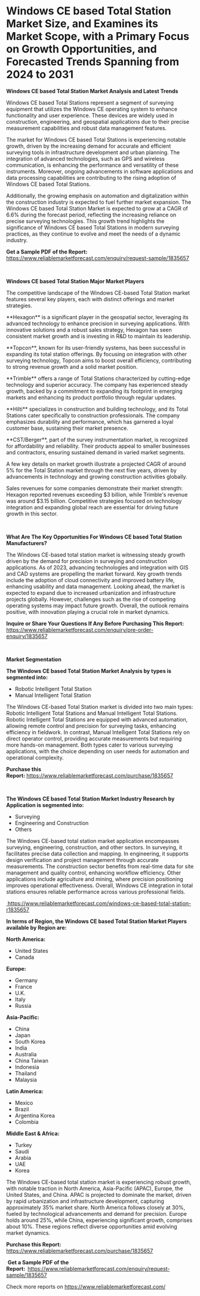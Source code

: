 <p><h1>Windows CE based Total Station Market Size, and Examines its Market Scope, with a Primary Focus on Growth Opportunities, and Forecasted Trends Spanning from 2024 to 2031</h1></p><p><strong>Windows CE based Total Station Market Analysis and Latest Trends</strong></p>
<p><p>Windows CE based Total Stations represent a segment of surveying equipment that utilizes the Windows CE operating system to enhance functionality and user experience. These devices are widely used in construction, engineering, and geospatial applications due to their precise measurement capabilities and robust data management features. </p><p>The market for Windows CE based Total Stations is experiencing notable growth, driven by the increasing demand for accurate and efficient surveying tools in infrastructure development and urban planning. The integration of advanced technologies, such as GPS and wireless communication, is enhancing the performance and versatility of these instruments. Moreover, ongoing advancements in software applications and data processing capabilities are contributing to the rising adoption of Windows CE based Total Stations.</p><p>Additionally, the growing emphasis on automation and digitalization within the construction industry is expected to fuel further market expansion. The Windows CE based Total Station Market is expected to grow at a CAGR of 6.6% during the forecast period, reflecting the increasing reliance on precise surveying technologies. This growth trend highlights the significance of Windows CE based Total Stations in modern surveying practices, as they continue to evolve and meet the needs of a dynamic industry.</p></p>
<p><strong>Get a Sample PDF of the Report:&nbsp;</strong> <a href="https://www.reliablemarketforecast.com/enquiry/request-sample/1835657?utm_campaign=1833&utm_medium=2&utm_source=Github&utm_content=ia&utm_term=31122024&utm_id=windows-ce-based-total-station">https://www.reliablemarketforecast.com/enquiry/request-sample/1835657</a></p>
<p>&nbsp;</p>
<p><strong>Windows CE based Total Station Major Market Players</strong></p>
<p><p>The competitive landscape of the Windows CE-based Total Station market features several key players, each with distinct offerings and market strategies. </p><p>**Hexagon** is a significant player in the geospatial sector, leveraging its advanced technology to enhance precision in surveying applications. With innovative solutions and a robust sales strategy, Hexagon has seen consistent market growth and is investing in R&D to maintain its leadership.</p><p>**Topcon**, known for its user-friendly systems, has been successful in expanding its total station offerings. By focusing on integration with other surveying technology, Topcon aims to boost overall efficiency, contributing to strong revenue growth and a solid market position.</p><p>**Trimble** offers a range of Total Stations characterized by cutting-edge technology and superior accuracy. The company has experienced steady growth, backed by a commitment to expanding its footprint in emerging markets and enhancing its product portfolio through regular updates.</p><p>**Hilti** specializes in construction and building technology, and its Total Stations cater specifically to construction professionals. The company emphasizes durability and performance, which has garnered a loyal customer base, sustaining their market presence.</p><p>**CST/Berger**, part of the survey instrumentation market, is recognized for affordability and reliability. Their products appeal to smaller businesses and contractors, ensuring sustained demand in varied market segments.</p><p>A few key details on market growth illustrate a projected CAGR of around 5% for the Total Station market through the next five years, driven by advancements in technology and growing construction activities globally. </p><p>Sales revenues for some companies demonstrate their market strength: Hexagon reported revenues exceeding $3 billion, while Trimble's revenue was around $3.15 billion. Competitive strategies focused on technology integration and expanding global reach are essential for driving future growth in this sector.</p></p>
<p>&nbsp;</p>
<p><strong>What Are The Key Opportunities For Windows CE based Total Station Manufacturers?</strong></p>
<p><p>The Windows CE-based total station market is witnessing steady growth driven by the demand for precision in surveying and construction applications. As of 2023, advancing technologies and integration with GIS and CAD systems are propelling the market forward. Key growth trends include the adoption of cloud connectivity and improved battery life, enhancing usability and data management. Looking ahead, the market is expected to expand due to increased urbanization and infrastructure projects globally. However, challenges such as the rise of competing operating systems may impact future growth. Overall, the outlook remains positive, with innovation playing a crucial role in market dynamics.</p></p>
<p><strong>Inquire or Share Your Questions If Any Before Purchasing This Report:</strong> <a href="https://www.reliablemarketforecast.com/enquiry/pre-order-enquiry/1835657?utm_campaign=1833&utm_medium=2&utm_source=Github&utm_content=ia&utm_term=31122024&utm_id=windows-ce-based-total-station">https://www.reliablemarketforecast.com/enquiry/pre-order-enquiry/1835657</a></p>
<p>&nbsp;</p>
<p><strong>Market Segmentation</strong></p>
<p><strong>The Windows CE based Total Station Market Analysis by types is segmented into:</strong></p>
<p><ul><li>Robotic Intelligent Total Station</li><li>Manual Intelligent Total Station</li></ul></p>
<p><p>The Windows CE-based Total Station market is divided into two main types: Robotic Intelligent Total Stations and Manual Intelligent Total Stations. Robotic Intelligent Total Stations are equipped with advanced automation, allowing remote control and precision for surveying tasks, enhancing efficiency in fieldwork. In contrast, Manual Intelligent Total Stations rely on direct operator control, providing accurate measurements but requiring more hands-on management. Both types cater to various surveying applications, with the choice depending on user needs for automation and operational complexity.</p></p>
<p><strong>Purchase this Report:&nbsp;</strong><a href="https://www.reliablemarketforecast.com/purchase/1835657?utm_campaign=1833&utm_medium=2&utm_source=Github&utm_content=ia&utm_term=31122024&utm_id=windows-ce-based-total-station">https://www.reliablemarketforecast.com/purchase/1835657</a></p>
<p>&nbsp;</p>
<p><strong>The Windows CE based Total Station Market Industry Research by Application is segmented into:</strong></p>
<p><ul><li>Surveying</li><li>Engineering and Construction</li><li>Others</li></ul></p>
<p><p>The Windows CE-based total station market application encompasses surveying, engineering, construction, and other sectors. In surveying, it facilitates precise data collection and mapping. In engineering, it supports design verification and project management through accurate measurements. The construction sector benefits from real-time data for site management and quality control, enhancing workflow efficiency. Other applications include agriculture and mining, where precision positioning improves operational effectiveness. Overall, Windows CE integration in total stations ensures reliable performance across various professional fields.</p></p>
<p><a href="https://www.reliablemarketforecast.com/windows-ce-based-total-station-r1835657?utm_campaign=1833&utm_medium=2&utm_source=Github&utm_content=ia&utm_term=31122024&utm_id=windows-ce-based-total-station">&nbsp;https://www.reliablemarketforecast.com/windows-ce-based-total-station-r1835657</a></p>
<p><strong>In terms of Region, the Windows CE based Total Station Market Players available by Region are:</strong></p>
<p>
    <p> <strong> North America: </strong>
        <ul>
            <li>United States</li>
            <li>Canada</li>
        </ul>
        </p> 
    <p> <strong> Europe: </strong>
        <ul>
            <li>Germany</li>
            <li>France</li>
            <li>U.K.</li>
            <li>Italy</li>
            <li>Russia</li>
        </ul>
        </p> 
    <p> <strong> Asia-Pacific: </strong>
        <ul>
            <li>China</li>
            <li>Japan</li>
            <li>South Korea</li>
            <li>India</li>
            <li>Australia</li>
            <li>China Taiwan</li>
            <li>Indonesia</li>
            <li>Thailand</li>
            <li>Malaysia</li>
        </ul>
        </p> 
    <p> <strong> Latin America: </strong>
        <ul>
            <li>Mexico</li>
            <li>Brazil</li>
            <li>Argentina Korea</li>
            <li>Colombia</li>
        </ul>
        </p> 
    <p> <strong> Middle East & Africa: </strong>
        <ul>
            <li>Turkey</li>
            <li>Saudi</li>
            <li>Arabia</li>
            <li>UAE</li>
            <li>Korea</li>
        </ul>
    </p>
    </p>
<p><p>The Windows CE-based total station market is experiencing robust growth, with notable traction in North America, Asia-Pacific (APAC), Europe, the United States, and China. APAC is projected to dominate the market, driven by rapid urbanization and infrastructure development, capturing approximately 35% market share. North America follows closely at 30%, fueled by technological advancements and demand for precision. Europe holds around 25%, while China, experiencing significant growth, comprises about 10%. These regions reflect diverse opportunities amid evolving market dynamics.</p></p>
<p><strong>Purchase this Report: </strong><a href="https://www.reliablemarketforecast.com/purchase/1835657?utm_campaign=1833&utm_medium=2&utm_source=Github&utm_content=ia&utm_term=31122024&utm_id=windows-ce-based-total-station">https://www.reliablemarketforecast.com/purchase/1835657</a></p>
<p>&nbsp;<strong>Get a Sample PDF of the Report:&nbsp;&nbsp;</strong><a href="https://www.reliablemarketforecast.com/enquiry/request-sample/1835657?utm_campaign=1833&utm_medium=2&utm_source=Github&utm_content=ia&utm_term=31122024&utm_id=windows-ce-based-total-station">https://www.reliablemarketforecast.com/enquiry/request-sample/1835657</a></p>
<p><strong></strong></p>
<p>Check more reports on <a href="https://www.reliablemarketforecast.com/?utm_campaign=1833&utm_medium=2&utm_source=Github&utm_content=ia&utm_term=31122024&utm_id=windows-ce-based-total-station">https://www.reliablemarketforecast.com/</a></p>